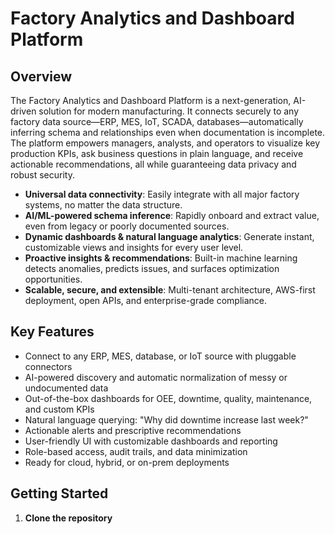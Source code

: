 # Factory Analytics and Dashboard Platform

## Overview

The Factory Analytics and Dashboard Platform is a next-generation, AI-driven solution for modern manufacturing. It connects securely to any factory data source—ERP, MES, IoT, SCADA, databases—automatically inferring schema and relationships even when documentation is incomplete. The platform empowers managers, analysts, and operators to visualize key production KPIs, ask business questions in plain language, and receive actionable recommendations, all while guaranteeing data privacy and robust security.

- **Universal data connectivity**: Easily integrate with all major factory systems, no matter the data structure.
- **AI/ML-powered schema inference**: Rapidly onboard and extract value, even from legacy or poorly documented sources.
- **Dynamic dashboards & natural language analytics**: Generate instant, customizable views and insights for every user level.
- **Proactive insights & recommendations**: Built-in machine learning detects anomalies, predicts issues, and surfaces optimization opportunities.
- **Scalable, secure, and extensible**: Multi-tenant architecture, AWS-first deployment, open APIs, and enterprise-grade compliance.

## Key Features

- Connect to any ERP, MES, database, or IoT source with pluggable connectors
- AI-powered discovery and automatic normalization of messy or undocumented data
- Out-of-the-box dashboards for OEE, downtime, quality, maintenance, and custom KPIs
- Natural language querying: "Why did downtime increase last week?"
- Actionable alerts and prescriptive recommendations
- User-friendly UI with customizable dashboards and reporting
- Role-based access, audit trails, and data minimization
- Ready for cloud, hybrid, or on-prem deployments

## Getting Started

1. **Clone the repository**
